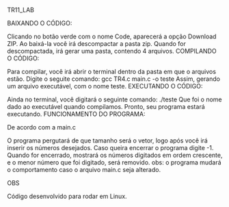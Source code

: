 TR11_LAB

BAIXANDO O CÓDIGO:

Clicando no botão verde com o nome Code, aparecerá a opção Download ZIP.
Ao baixá-la você irá descompactar a pasta zip. Quando for descompactada, irá gerar uma pasta, contendo 4 arquivos.
COMPILANDO O CÓDIGO:

Para compilar, você irá abrir o terminal dentro da pasta em que o arquivos estão.
Digite o seguite comando: gcc TR4.c main.c -o teste
Assim, gerando um arquivo executável, com o nome teste.
EXECUTANDO O CÓDIGO:

Ainda no terminal, você digitará o seguinte comando: ./teste
Que foi o nome dado ao executável quando compilamos.
Pronto, seu programa estará executando.
FUNCIONAMENTO DO PROGRAMA:

De acordo com a main.c

O programa pergutará de que tamanho será o vetor, logo após você irá inserir os números desejados.
Caso queira encerrar o programa digite -1.
Quando for encerrado, mostrará os números digitados em ordem crescente, e o menor número que foi digitado, será removido.
obs: o programa mudará o comportamento caso o arquivo main.c seja alterado.

OBS

Código desenvolvido para rodar em Linux.

